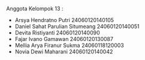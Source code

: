 Anggota Kelompok 13 :
- Arsya Hendratno Putri 24060120140105 
- Daniel Sahat Parulian Situmeang 24060120140051 
- Devita Ristiyanti 24060120140090 
- Fajar Ivano Gamawan 24060120130087 
- Mellia Arya Firanur Sukma 24060118120003 
- Novia Dewi Maharani 24060120140042 
